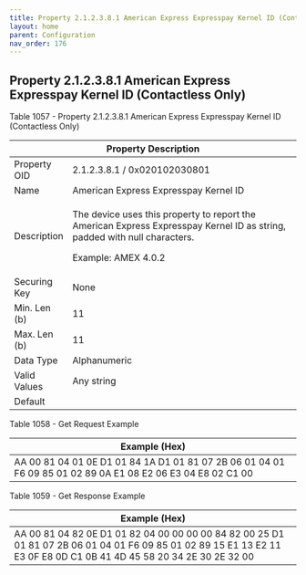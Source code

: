 ```yaml
---
title: Property 2.1.2.3.8.1 American Express Expresspay Kernel ID (Contactless Only)
layout: home
parent: Configuration
nav_order: 176
---
```


## Property 2.1.2.3.8.1 American Express Expresspay Kernel ID (Contactless Only)

Table 1057 - Property 2.1.2.3.8.1 American Express Expresspay Kernel ID
(Contactless Only)

<table>
<colgroup>
<col style="width: 14%" />
<col style="width: 85%" />
</colgroup>
<thead>
<tr>
<th colspan="2">Property Description</th>
</tr>
</thead>
<tbody>
<tr>
<td>Property OID</td>
<td>2.1.2.3.8.1 / 0x020102030801</td>
</tr>
<tr>
<td>Name</td>
<td>American Express Expresspay Kernel ID</td>
</tr>
<tr>
<td>Description</td>
<td><p>The device uses this property to report the American Express
Expresspay Kernel ID as string, padded with null characters.</p>
<p>Example: AMEX 4.0.2</p></td>
</tr>
<tr>
<td>Securing Key</td>
<td>None</td>
</tr>
<tr>
<td>Min. Len (b)</td>
<td>11</td>
</tr>
<tr>
<td>Max. Len (b)</td>
<td>11</td>
</tr>
<tr>
<td>Data Type</td>
<td>Alphanumeric</td>
</tr>
<tr>
<td>Valid Values</td>
<td>Any string</td>
</tr>
<tr>
<td>Default</td>
<td></td>
</tr>
</tbody>
</table>

Table 1058 - Get Request Example

| Example (Hex) |
|----|
| AA 00 81 04 01 0E D1 01 84 1A D1 01 81 07 2B 06 01 04 01 F6 09 85 01 02 89 0A E1 08 E2 06 E3 04 E8 02 C1 00 |

Table 1059 - Get Response Example

| Example (Hex) |
|----|
| AA 00 81 04 82 0E D1 01 82 04 00 00 00 00 84 82 00 25 D1 01 81 07 2B 06 01 04 01 F6 09 85 01 02 89 15 E1 13 E2 11 E3 0F E8 0D C1 0B 41 4D 45 58 20 34 2E 30 2E 32 00 |

##